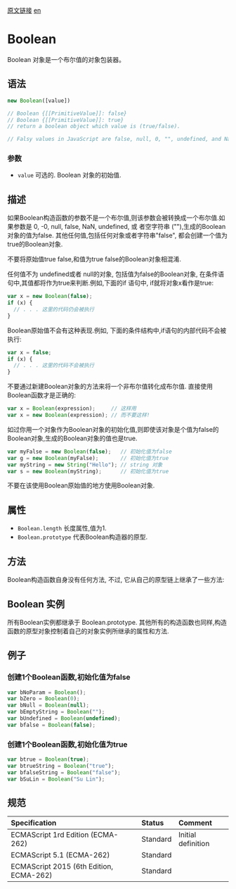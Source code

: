 <a href="https://developer.mozilla.org/zh_CN/docs/Web/JavaScript/Reference/Global_Objects/Boolean" target="_blank">原文链接</a>
<a href="https://developer.mozilla.org/en-US/docs/Web/JavaScript/Reference/Global_Objects/Boolean" target="_blank">en</a>

# Boolean

Boolean 对象是一个布尔值的对象包装器。

## 语法

```javascript
new Boolean([value])

// Boolean {[[PrimitiveValue]]: false}
// Boolean {[[PrimitiveValue]]: true}
// return a boolean object which value is (true/false).

// Falsy values in JavaScript are false, null, 0, "", undefined, and NaN.
```

### 参数

* `value` 可选的. Boolean 对象的初始值.

## 描述

如果Boolean构造函数的参数不是一个布尔值,则该参数会被转换成一个布尔值.如果参数是 0, -0,  null, false, NaN, undefined, 或
者空字符串 (""),生成的Boolean对象的值为false. 其他任何值,包括任何对象或者字符串"false", 都会创建一个值为true的Boolean对象.

不要将原始值true false,和值为true false的Boolean对象相混淆.

任何值不为 undefined或者 null的对象, 包括值为false的Boolean对象, 在条件语句中,其值都将作为true来判断.例如,下面的if 语句中,
if就将对象x看作是true:

```javascript
var x = new Boolean(false);
if (x) {
  // . . . 这里的代码仍会被执行
}
```

Boolean原始值不会有这种表现.例如, 下面的条件结构中,if语句的内部代码不会被执行:

```javascript
var x = false;
if (x) {
  // . . . 这里的代码不会被执行
}
```

不要通过新建Boolean对象的方法来将一个非布尔值转化成布尔值. 直接使用Boolean函数才是正确的:

```javascript
var x = Boolean(expression);     // 这样用
var x = new Boolean(expression); // 而不要这样!
```

如过你用一个对象作为Boolean对象的初始化值,则即使该对象是个值为false的Boolean对象,生成的Boolean对象的值也是true.

```javascript
var myFalse = new Boolean(false);   // 初始化值为false
var g = new Boolean(myFalse);       // 初始化值为true
var myString = new String("Hello"); // string 对象
var s = new Boolean(myString);      // 初始化值为true
```

不要在该使用Boolean原始值的地方使用Boolean对象.

## 属性

* `Boolean.length` 长度属性,值为1.
* `Boolean.prototype` 代表Boolean构造器的原型.

## 方法

Boolean构造函数自身没有任何方法, 不过, 它从自己的原型链上继承了一些方法:

## Boolean 实例

所有Boolean实例都继承于  Boolean.prototype. 其他所有的构造函数也同样,构造函数的原型对象控制着自己的对象实例所继承的属性和方法.

## 例子

### 创建1个Boolean函数,初始化值为false

```javascript
var bNoParam = Boolean();
var bZero = Boolean(0);
var bNull = Boolean(null);
var bEmptyString = Boolean("");
var bUndefined = Boolean(undefined);
var bfalse = Boolean(false);
```

### 创建1个Boolean函数,初始化值为true

```javascript
var btrue = Boolean(true);
var btrueString = Boolean("true");
var bfalseString = Boolean("false");
var bSuLin = Boolean("Su Lin");
```

## 规范

| Specification                           | Status   | Comment            |
|:----------------------------------------|:---------|:-------------------|
| ECMAScript 1rd Edition (ECMA-262)       | Standard | Initial definition |
| ECMAScript 5.1 (ECMA-262)               | Standard |                    |
| ECMAScript 2015 (6th Edition, ECMA-262) | Standard |                    |